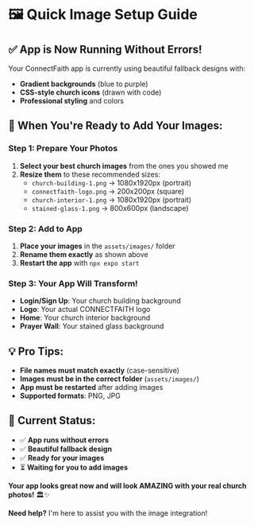 # 🖼️ Quick Image Setup Guide

## ✅ **App is Now Running Without Errors!**

Your ConnectFaith app is currently using beautiful fallback designs with:
- **Gradient backgrounds** (blue to purple)
- **CSS-style church icons** (drawn with code)
- **Professional styling** and colors

## 🚀 **When You're Ready to Add Your Images:**

### **Step 1: Prepare Your Photos**
1. **Select your best church images** from the ones you showed me
2. **Resize them** to these recommended sizes:
   - `church-building-1.png` → 1080x1920px (portrait)
   - `connectfaith-logo.png` → 200x200px (square)
   - `church-interior-1.png` → 1080x1920px (portrait)
   - `stained-glass-1.png` → 800x600px (landscape)

### **Step 2: Add to App**
1. **Place your images** in the `assets/images/` folder
2. **Rename them exactly** as shown above
3. **Restart the app** with `npx expo start`

### **Step 3: Your App Will Transform!**
- **Login/Sign Up**: Your church building background
- **Logo**: Your actual CONNECTFAITH logo
- **Home**: Your church interior background
- **Prayer Wall**: Your stained glass background

## 💡 **Pro Tips:**
- **File names must match exactly** (case-sensitive)
- **Images must be in the correct folder** (`assets/images/`)
- **App must be restarted** after adding images
- **Supported formats**: PNG, JPG

## 🎯 **Current Status:**
- ✅ **App runs without errors**
- ✅ **Beautiful fallback design**
- ✅ **Ready for your images**
- ⏳ **Waiting for you to add images**

**Your app looks great now and will look AMAZING with your real church photos!** 🏛️✨

**Need help?** I'm here to assist you with the image integration!
